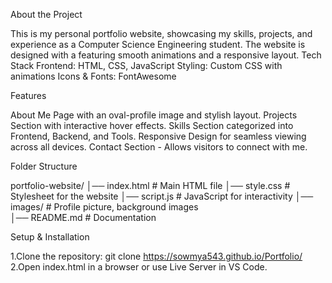 About the Project

This is my personal portfolio website, showcasing my skills, projects, and experience as a Computer Science Engineering student. The website is designed with a featuring smooth animations and a responsive layout.
Tech Stack
Frontend: HTML, CSS, JavaScript
Styling: Custom CSS with animations
Icons & Fonts: FontAwesome

Features

About Me Page with an oval-profile image and stylish layout.
Projects Section with interactive hover effects.
Skills Section categorized into Frontend, Backend, and Tools.
Responsive Design for seamless viewing across all devices.
Contact Section - Allows visitors to connect with me.

Folder Structure

portfolio-website/
│── index.html        # Main HTML file
│── style.css         # Stylesheet for the website
│── script.js         # JavaScript for interactivity
│── images/		 # Profile picture, background images         
│── README.md         # Documentation

Setup & Installation

1.Clone the repository: 
git clone https://sowmya543.github.io/Portfolio/
2.Open index.html in a browser or use Live Server in VS Code.
